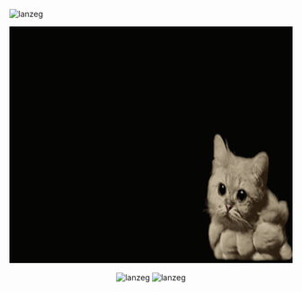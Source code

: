 <p align="left"> <img src="https://komarev.com/ghpvc/?username=lanzeg&label=Profile%20views&color=0e75b6&style=flat" alt="lanzeg" /> </p>

<div align="center" > <img src="cat.gif"  alt="wait mo yung cat" height="420"> </div>

<p align="center">
  <img src="https://github-readme-streak-stats.herokuapp.com/?user=lanzeg&" alt="lanzeg" height="200" widht="400"/>
  <img src="https://github-readme-stats.vercel.app/api/top-langs?username=lanzeg&show_icons=true&locale=en&layout=compact" alt="lanzeg" height="200" widht="400"/>
   
</p>


